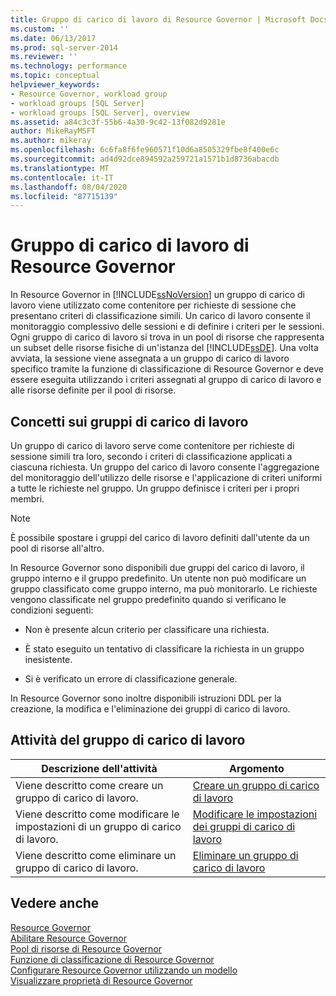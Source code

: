 ```yaml
---
title: Gruppo di carico di lavoro di Resource Governor | Microsoft Docs
ms.custom: ''
ms.date: 06/13/2017
ms.prod: sql-server-2014
ms.reviewer: ''
ms.technology: performance
ms.topic: conceptual
helpviewer_keywords:
- Resource Governor, workload group
- workload groups [SQL Server]
- workload groups [SQL Server], overview
ms.assetid: a84c3c3f-55b6-4a30-9c42-13f082d9281e
author: MikeRayMSFT
ms.author: mikeray
ms.openlocfilehash: 6c6fa8f6fe960571f10d6a8505329fbe8f400e6c
ms.sourcegitcommit: ad4d92dce894592a259721a1571b1d8736abacdb
ms.translationtype: MT
ms.contentlocale: it-IT
ms.lasthandoff: 08/04/2020
ms.locfileid: "87715139"
---
```

# <a name="resource-governor-workload-group"></a>Gruppo di carico di lavoro di Resource Governor
  In Resource Governor in [!INCLUDE[ssNoVersion](../../includes/ssnoversion-md.md)] un gruppo di carico di lavoro viene utilizzato come contenitore per richieste di sessione che presentano criteri di classificazione simili. Un carico di lavoro consente il monitoraggio complessivo delle sessioni e di definire i criteri per le sessioni. Ogni gruppo di carico di lavoro si trova in un pool di risorse che rappresenta un subset delle risorse fisiche di un'istanza del [!INCLUDE[ssDE](../../includes/ssde-md.md)]. Una volta avviata, la sessione viene assegnata a un gruppo di carico di lavoro specifico tramite la funzione di classificazione di Resource Governor e deve essere eseguita utilizzando i criteri assegnati al gruppo di carico di lavoro e alle risorse definite per il pool di risorse.  
  
## <a name="workload-group-concepts"></a>Concetti sui gruppi di carico di lavoro  
 Un gruppo di carico di lavoro serve come contenitore per richieste di sessione simili tra loro, secondo i criteri di classificazione applicati a ciascuna richiesta. Un gruppo del carico di lavoro consente l'aggregazione del monitoraggio dell'utilizzo delle risorse e l'applicazione di criteri uniformi a tutte le richieste nel gruppo. Un gruppo definisce i criteri per i propri membri.  
  
> [!NOTE]  
>  È possibile spostare i gruppi del carico di lavoro definiti dall'utente da un pool di risorse all'altro.  
  
 In Resource Governor sono disponibili due gruppi del carico di lavoro, il gruppo interno e il gruppo predefinito. Un utente non può modificare un gruppo classificato come gruppo interno, ma può monitorarlo. Le richieste vengono classificate nel gruppo predefinito quando si verificano le condizioni seguenti:  
  
-   Non è presente alcun criterio per classificare una richiesta.  
  
-   È stato eseguito un tentativo di classificare la richiesta in un gruppo inesistente.  
  
-   Si è verificato un errore di classificazione generale.  
  
 In Resource Governor sono inoltre disponibili istruzioni DDL per la creazione, la modifica e l'eliminazione dei gruppi di carico di lavoro.  
  
## <a name="workload-group-tasks"></a>Attività del gruppo di carico di lavoro  
  
|Descrizione dell'attività|Argomento|  
|----------------------|-----------|  
|Viene descritto come creare un gruppo di carico di lavoro.|[Creare un gruppo di carico di lavoro](create-a-workload-group.md)|  
|Viene descritto come modificare le impostazioni di un gruppo di carico di lavoro.|[Modificare le impostazioni dei gruppi di carico di lavoro](change-workload-group-settings.md)|  
|Viene descritto come eliminare un gruppo di carico di lavoro.|[Eliminare un gruppo di carico di lavoro](delete-a-workload-group.md)|  
  
## <a name="see-also"></a>Vedere anche  
 [Resource Governor](resource-governor.md)   
 [Abilitare Resource Governor](enable-resource-governor.md)   
 [Pool di risorse di Resource Governor](resource-governor-resource-pool.md)   
 [Funzione di classificazione di Resource Governor](resource-governor-classifier-function.md)   
 [Configurare Resource Governor utilizzando un modello](configure-resource-governor-using-a-template.md)   
 [Visualizzare proprietà di Resource Governor](view-resource-governor-properties.md)  
  
  
